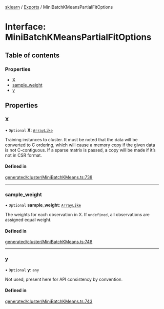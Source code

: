 [sklearn](../readme.md) / [Exports](../modules.md) / MiniBatchKMeansPartialFitOptions

# Interface: MiniBatchKMeansPartialFitOptions

## Table of contents

### Properties

- [X](MiniBatchKMeansPartialFitOptions.md#x)
- [sample\_weight](MiniBatchKMeansPartialFitOptions.md#sample_weight)
- [y](MiniBatchKMeansPartialFitOptions.md#y)

## Properties

### X

• `Optional` **X**: [`ArrayLike`](../modules.md#arraylike)

Training instances to cluster. It must be noted that the data will be converted to C ordering, which will cause a memory copy if the given data is not C-contiguous. If a sparse matrix is passed, a copy will be made if it’s not in CSR format.

#### Defined in

[generated/cluster/MiniBatchKMeans.ts:738](https://github.com/transitive-bullshit/scikit-learn-ts/blob/367336a/packages/sklearn/src/generated/cluster/MiniBatchKMeans.ts#L738)

___

### sample\_weight

• `Optional` **sample\_weight**: [`ArrayLike`](../modules.md#arraylike)

The weights for each observation in X. If `undefined`, all observations are assigned equal weight.

#### Defined in

[generated/cluster/MiniBatchKMeans.ts:748](https://github.com/transitive-bullshit/scikit-learn-ts/blob/367336a/packages/sklearn/src/generated/cluster/MiniBatchKMeans.ts#L748)

___

### y

• `Optional` **y**: `any`

Not used, present here for API consistency by convention.

#### Defined in

[generated/cluster/MiniBatchKMeans.ts:743](https://github.com/transitive-bullshit/scikit-learn-ts/blob/367336a/packages/sklearn/src/generated/cluster/MiniBatchKMeans.ts#L743)
